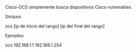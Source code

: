 Cisco-OCS simplemente busca dispositivos Cisco vulnerables

Sintaxis

ocs [ip de inicio del rango] [ip del final del rango]


Ejemplos

ocs 192.168.1.1 192.168.1.254
